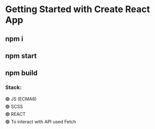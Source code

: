 # Getting Started with Create React App

## npm i
## npm start
## npm build

### Stack:    
:green_circle: JS (ECMA6)   
:green_circle: SCSS   
:green_circle: REACT           
:green_circle: To interact with API used Fetch   